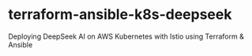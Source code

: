 # terraform-ansible-k8s-deepseek
Deploying DeepSeek AI on AWS Kubernetes with Istio using Terraform &amp; Ansible
